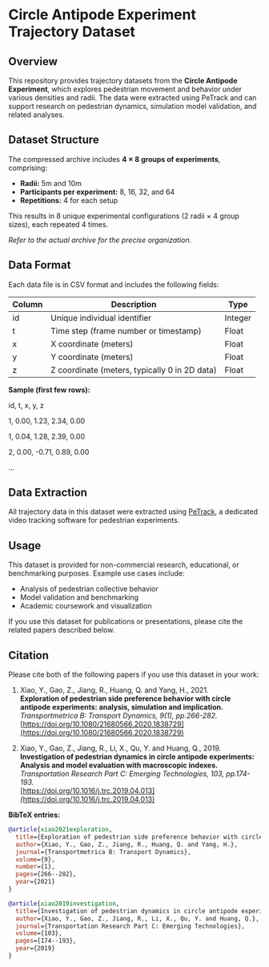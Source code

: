 # Circle Antipode Experiment Trajectory Dataset

## Overview

This repository provides trajectory datasets from the **Circle Antipode Experiment**, which explores pedestrian movement and behavior under various densities and radii. The data were extracted using PeTrack and can support research on pedestrian dynamics, simulation model validation, and related analyses.

## Dataset Structure

The compressed archive includes **4 × 8 groups of experiments**, comprising:

- **Radii:** 5m and 10m  
- **Participants per experiment:** 8, 16, 32, and 64  
- **Repetitions:** 4 for each setup  

This results in 8 unique experimental configurations (2 radii × 4 group sizes), each repeated 4 times.

*Refer to the actual archive for the precise organization.*

## Data Format

Each data file is in CSV format and includes the following fields:

| Column | Description                                   | Type    |
|--------|-----------------------------------------------|---------|
| id     | Unique individual identifier                  | Integer |
| t      | Time step (frame number or timestamp)         | Float   |
| x      | X coordinate (meters)                         | Float   |
| y      | Y coordinate (meters)                         | Float   |
| z      | Z coordinate (meters, typically 0 in 2D data) | Float   |

**Sample (first few rows):**

id, t, x, y, z

1, 0.00, 1.23, 2.34, 0.00

1, 0.04, 1.28, 2.39, 0.00

2, 0.00, -0.71, 0.89, 0.00

…

## Data Extraction

All trajectory data in this dataset were extracted using [PeTrack](http://petrack.org), a dedicated video tracking software for pedestrian experiments.

## Usage

This dataset is provided for non-commercial research, educational, or benchmarking purposes. Example use cases include:

- Analysis of pedestrian collective behavior
- Model validation and benchmarking
- Academic coursework and visualization

If you use this dataset for publications or presentations, please cite the related papers described below.

## Citation

Please cite both of the following papers if you use this dataset in your work:

1. Xiao, Y., Gao, Z., Jiang, R., Huang, Q. and Yang, H., 2021.  
   **Exploration of pedestrian side preference behavior with circle antipode experiments: analysis, simulation and implication.**  
   _Transportmetrica B: Transport Dynamics, 9(1), pp.266-282._  
   [https://doi.org/10.1080/21680566.2020.1838729](https://doi.org/10.1080/21680566.2020.1838729)

2. Xiao, Y., Gao, Z., Jiang, R., Li, X., Qu, Y. and Huang, Q., 2019.  
   **Investigation of pedestrian dynamics in circle antipode experiments: Analysis and model evaluation with macroscopic indexes.**  
   _Transportation Research Part C: Emerging Technologies, 103, pp.174-193._  
   [https://doi.org/10.1016/j.trc.2019.04.013](https://doi.org/10.1016/j.trc.2019.04.013)

**BibTeX entries:**
```bibtex
@article{xiao2021exploration,
  title={Exploration of pedestrian side preference behavior with circle antipode experiments: analysis, simulation and implication},
  author={Xiao, Y., Gao, Z., Jiang, R., Huang, Q. and Yang, H.},
  journal={Transportmetrica B: Transport Dynamics},
  volume={9},
  number={1},
  pages={266--282},
  year={2021}
}

@article{xiao2019investigation,
  title={Investigation of pedestrian dynamics in circle antipode experiments: Analysis and model evaluation with macroscopic indexes},
  author={Xiao, Y., Gao, Z., Jiang, R., Li, X., Qu, Y. and Huang, Q.},
  journal={Transportation Research Part C: Emerging Technologies},
  volume={103},
  pages={174--193},
  year={2019}
}


